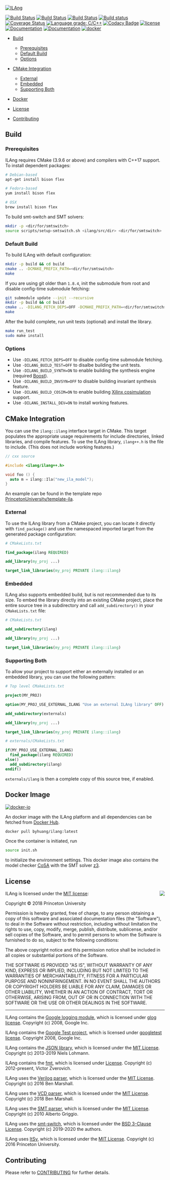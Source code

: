[![ILAng](https://raw.githubusercontent.com/Bo-Yuan-Huang/ILAng/master/docs/pics/ilang-logo.png)](https://bo-yuan-huang.gitbook.io/ilang/)

[![Build Status](https://dev.azure.com/byhuang/ILAng/_apis/build/status/Bo-Yuan-Huang.ILAng?branchName=master)](https://dev.azure.com/byhuang/ILAng/_build/latest?definitionId=1&branchName=master)
[![Build Status](https://travis-ci.com/Bo-Yuan-Huang/ILAng.svg?branch=master)](https://travis-ci.com/Bo-Yuan-Huang/ILAng)
[![Build Status](https://ilang.semaphoreci.com/badges/ILAng.svg)](https://ilang.semaphoreci.com/projects/ILAng)
[![Build status](https://ci.appveyor.com/api/projects/status/cwhlq09513art6hw/branch/master?svg=true)](https://ci.appveyor.com/project/Bo-Yuan-Huang/ilang/branch/master)
[![Coverage Status](https://coveralls.io/repos/github/Bo-Yuan-Huang/ILAng/badge.svg?branch=master)](https://coveralls.io/github/Bo-Yuan-Huang/ILAng?branch=master)
[![Language grade: C/C++](https://img.shields.io/lgtm/grade/cpp/g/Bo-Yuan-Huang/ILAng.svg?logo=lgtm&logoWidth=18)](https://lgtm.com/projects/g/Bo-Yuan-Huang/ILAng/context:cpp)
[![Codacy Badge](https://api.codacy.com/project/badge/Grade/b120e2527cc04d4aacd1dc11581e2f30)](https://www.codacy.com/app/Bo-Yuan-Huang/ILAng?utm_source=github.com&utm_medium=referral&utm_content=Bo-Yuan-Huang/ILAng&utm_campaign=Badge_Grade)
[![license](https://img.shields.io/github/license/bo-yuan-huang/ilang.svg?style=flat)](https://github.com/Bo-Yuan-Huang/ILA-Tools/blob/master/LICENSE)
[![Documentation](https://img.shields.io/badge/docs-manual-blue.svg)](https://bo-yuan-huang.gitbook.io/ilang/)
[![Documentation](https://img.shields.io/badge/docs-doxygen-blue.svg)](https://bo-yuan-huang.github.io/ILAng-Doc/doxygen-output-html/namespaceilang.html)
[![docker](https://images.microbadger.com/badges/image/byhuang/ilang:cosabase.svg)](https://hub.docker.com/r/byhuang/ilang)

-   [Build](#build)
    -   [Prerequisites](#prerequisites)
    -   [Default Build](#default-build)
    -   [Options](#options)

-   [CMake Integration](#cmake-integration)
    -   [External](#external)
    -   [Embedded](#embedded)
    -   [Supporting Both](#supporting-both)

-   [Docker](#docker-image)

-   [License](#license)

-   [Contributing](#contributing)

## Build

### Prerequisites

ILAng requires CMake (3.9.6 or above) and compilers with C++17 support.
To install dependent packages:

```bash
# Debian-based 
apt-get install bison flex

# Fedora-based
yum install bison flex

# OSX
brew install bison flex
```

To build smt-switch and SMT solvers:

``` bash
mkdir -p <dir/for/smtswitch>
source scripts/setup-smtswitch.sh <ilang/src/dir> <dir/for/smtswitch>
```


### Default Build

To build ILAng with default configuration:

```bash
mkdir -p build && cd build
cmake .. -DCMAKE_PREFIX_PATH=<dir/for/smtswitch>
make
```

If you are using git older than `1.8.4`, init the submodule from root and disable config-time submodule fetching:

```bash
git submodule update --init --recursive
mkdir -p build && cd build
cmake .. -DILANG_FETCH_DEPS=OFF -DCMAKE_PREFIX_PATH=<dir/for/smtswitch>
make
```

After the build complete, run unit tests (optional) and install the library. 

```bash
make run_test
sudo make install
```

### Options

-   Use `-DILANG_FETCH_DEPS=OFF` to disable config-time submodule fetching.
-   Use `-DILANG_BUILD_TEST=OFF` to disalbe building the unit tests.
-   Use `-DILANG_BUILD_SYNTH=ON` to enable building the synthesis engine (required [Boost](https://www.boost.org)). 
-   Use `-DILANG_BUILD_INVSYN=OFF` to disable building invariant synthesis feature.
-   Use `-DILANG_BUILD_COSIM=ON` to enable building [Xilinx cosimulation](https://www.linuxsecrets.com/xilinx/QEMU%20SystemC%20and%20TLM%20CoSimulation.html) support.
-   Use `-DILANG_INSTALL_DEV=ON` to install working features. 

## CMake Integration

You can use the `ilang::ilang` interface target in CMake. 
This target populates the appropriate usage requirements for include directories, linked libraries, and compile features. 
To use the ILAng library, `ilang++.h` is the file to include. 
(This does not include working features.)

```c++
// cxx source

#include <ilang/ilang++.h>

void foo () {
  auto m = ilang::Ila("new_ila_model");
}
```

An example can be found in the template repo [PrincetonUniversity/template-ila](https://github.com/PrincetonUniversity/template-ila).

### External

To use the ILAng library from a CMake project, you can locate it directly with `find_package()` and use the namespaced imported target from the generated package configuration:

```cmake
# CMakeLists.txt

find_package(ilang REQUIRED)

add_library(my_proj ...)

target_link_libraries(my_proj PRIVATE ilang::ilang)
```

### Embedded

ILAng also supports embedded build, but is not recommended due to its size. 
To embed the library directly into an existing CMake project, place the entire source tree in a subdirectory and call `add_subdirectory()` in your `CMakeLists.txt` file:

```cmake
# CMakeLists.txt

add_subdirectory(ilang)

add_library(my_proj ...)

target_link_libraries(my_proj PRIVATE ilang::ilang)
```

### Supporting Both

To allow your project to support either an externally installed or an embedded library, you can use the following pattern:

```cmake
# Top level CMakeLists.txt

project(MY_PROJ)

option(MY_PROJ_USE_EXTERNAL_ILANG "Use an external ILAng library" OFF)

add_subdirectory(externals)

add_library(my_proj ...)

target_link_libraries(my_proj PRIVATE ilang::ilang)
```

```cmake
# externals/CMakeLists.txt

if(MY_PROJ_USE_EXTERNAL_ILANG)
  find_package(ilang REQUIRED)
else()
  add_subdirectory(ilang)
endif()
```

`externals/ilang` is then a complete copy of this source tree, if enabled.

## Docker Image

[![docker-io](http://dockeri.co/image/byhuang/ilang)](https://hub.docker.com/r/byhuang/ilang)

An docker image with the ILAng platform and all dependencies can be fetched from [Docker Hub](https://hub.docker.com/r/byhuang/ilang).

```bash
docker pull byhuang/ilang:latest
```

Once the container is initiated, run 

```bash
source init.sh
```

to initialize the environment settings. 
This docker image also contains the model checker [CoSA](https://github.com/cristian-mattarei/CoSA) with the SMT solver [z3](https://github.com/Z3Prover/z3).

## License

<img align="right" src="http://opensource.org/trademarks/opensource/OSI-Approved-License-100x137.png">

ILAng is licensed under the [MIT license](https://opensource.org/licenses/MIT):

Copyright © 2018 Princeton University

Permission is hereby granted, free of charge, to any person obtaining a copy
of this software and associated documentation files (the "Software"), to deal
in the Software without restriction, including without limitation the rights
to use, copy, modify, merge, publish, distribute, sublicense, and/or sell
copies of the Software, and to permit persons to whom the Software is
furnished to do so, subject to the following conditions:

The above copyright notice and this permission notice shall be included in all
copies or substantial portions of the Software.

THE SOFTWARE IS PROVIDED "AS IS", WITHOUT WARRANTY OF ANY KIND, EXPRESS OR
IMPLIED, INCLUDING BUT NOT LIMITED TO THE WARRANTIES OF MERCHANTABILITY,
FITNESS FOR A PARTICULAR PURPOSE AND NONINFRINGEMENT. IN NO EVENT SHALL THE
AUTHORS OR COPYRIGHT HOLDERS BE LIABLE FOR ANY CLAIM, DAMAGES OR OTHER
LIABILITY, WHETHER IN AN ACTION OF CONTRACT, TORT OR OTHERWISE, ARISING FROM,
OUT OF OR IN CONNECTION WITH THE SOFTWARE OR THE USE OR OTHER DEALINGS IN THE
SOFTWARE.

* * *

ILAng contains the [Google logging module](https://github.com/google/glog), which is licensed under [glog license](extern/glog/COPYING).
Copyright (c) 2008, Google Inc.

ILAng contains the [Google Test project](https://github.com/google/googletest), which is licensed under [googletest license](extern/googletest/LICENSE).
Copyright 2008, Google Inc.

ILAng contains the [JSON library](https://github.com/nlohmann/json), which is licensed under the [MIT License](https://github.com/nlohmann/json/blob/develop/LICENSE.MIT). 
Copyright (c) 2013-2019 Niels Lohmann.

ILAng contains the [fmt](https://github.com/fmtlib/fmt.git), which is licensed under [License](https://github.com/fmtlib/fmt/blob/master/LICENSE.rst).
Copyright (c) 2012-present, Victor Zverovich.

ILAng uses the [Verilog parser](https://github.com/ben-marshall/verilog-parser), which is licensed under the [MIT License](https://github.com/ben-marshall/verilog-parser/blob/master/LICENSE.txt).
Copyright (c) 2016 Ben Marshall.

ILAng uses the [VCD parser](https://github.com/ben-marshall/verilog-vcd-parser), which is licensed under the [MIT License](https://github.com/ben-marshall/verilog-vcd-parser/blob/master/LICENSE.txt).
Copyright (c) 2018 Ben Marshall.

ILAng uses the [SMT parser](https://es-static.fbk.eu/people/griggio/misc/smtlib2parser.html), which is licensed under the [MIT License](https://es-static.fbk.eu/people/griggio/misc/smtlib2parser.html).
Copyright (c) 2010 Alberto Griggio.

ILAng uses the [smt-switch](https://github.com/stanford-centaur/smt-switch), which is licensed under the [BSD 3-Clause License](https://github.com/stanford-centaur/smt-switch/blob/master/LICENSE).
Copyright (c) 2019-2020 the authors.

ILAng uses [ItSy](https://github.com/PrincetonUniversity/ItSy), which is licensed under the [MIT License](https://github.com/PrincetonUniversity/ItSy/blob/master/LICENSE).
Copyright (c) 2016 Princeton University.

## Contributing

Please refer to [CONTRIBUTING](docs/CONTRIBUTING.md) for further details. 
